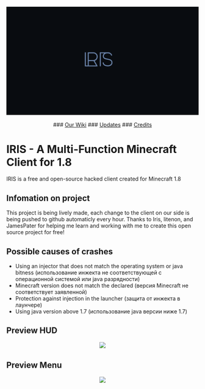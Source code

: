 <p align="center"><img src="https://github.com/rpie/IRIS-Client/raw/main/iris.png"></p>

<div align="center">
### <a href="https://github.com/rpie/IRIS-Client/wiki">Our Wiki</a>
### <a href="https://github.com/rpie/IRIS-Client/wiki/Updates">Updates</a>
### <a href="https://github.com/rpie/IRIS-Client/wiki/Credits">Credits</a>
</div>

# IRIS - A Multi-Function Minecraft Client for 1.8
  IRIS is a free and open-source hacked client created for Minecraft 1.8

## Infomation on project
  This project is being lively made, each change to the client on our side is being pushed to github automaticly every hour.
  Thanks to Iris, litenon, and JamesPater for helping me learn and working with me to create this open source project for free!

## Possible causes of crashes
  - Using an injector that does not match the operating system or java bitness (использование инжекта не соответствующей с операционной системой или java разрядности)
  - Minecraft version does not match the declared (версия Minecraft не соответствует заявленной)
  - Protection against injection in the launcher (защита от инжекта в лаунчере)
  - Using java version above 1.7 (использование java версии ниже 1.7)
  
## Preview HUD
<p align="center"><img src="https://i.imgur.com/1Hfr69C.png"></p>

## Preview Menu
<p align="center"><img src="https://i.imgur.com/OIm5X2i.png"></p>
